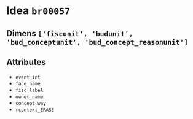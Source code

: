 # Idea `br00057`

## Dimens `['fiscunit', 'budunit', 'bud_conceptunit', 'bud_concept_reasonunit']`

## Attributes
- `event_int`
- `face_name`
- `fisc_label`
- `owner_name`
- `concept_way`
- `rcontext_ERASE`
